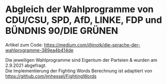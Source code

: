 # Abgleich der Wahlprogramme von CDU/CSU, SPD, AfD, LINKE, FDP und BÜNDNIS 90/DIE GRÜNEN

Artikel zum Code: https://medium.com/@inojk/die-sprache-der-wahlprogramme-389ea4b414de

Die jeweiligen Wahlprogramme sind Eigentum der Parteien & wurden am 2.9.2021 abgefragt.  
Die Implementierung der Fighting Words Berechnung ist adaptiert von https://github.com/jmhessel/FightingWords
